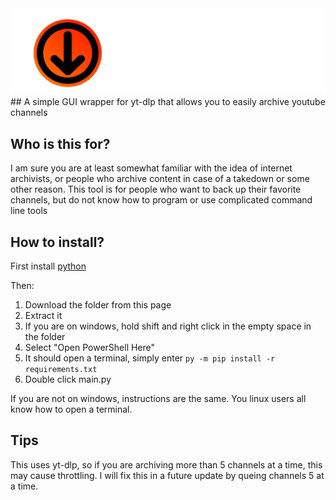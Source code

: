 <img src="title.png" width="800">
## A simple GUI wrapper for yt-dlp that allows you to easily archive youtube channels

## Who is this for?
I am sure you are at least somewhat familiar with the idea of internet archivists, or people who archive content in case of a takedown or some other reason. This tool is for people who want to back up their favorite channels, but do not know how to program or use complicated command line tools

## How to install?
First install [python](https://python.org/downloads)

Then: 
1. Download the folder from this page
2. Extract it
3. If you are on windows, hold shift and right click in the empty space in the folder
4. Select "Open PowerShell Here"
5. It should open a terminal, simply enter ``py -m pip install -r requirements.txt``
6. Double click main.py

If you are not on windows, instructions are the same. You linux users all know how to open a terminal.

## Tips
This uses yt-dlp, so if you are archiving more than 5 channels at a time, this may cause throttling. I will fix this in a future update by queing channels 5 at a time.
